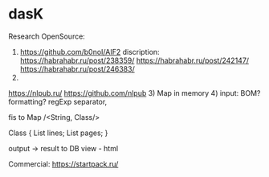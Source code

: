 # dasK
Research
OpenSource:
1) https://github.com/b0noI/AIF2
discription:
https://habrahabr.ru/post/238359/
https://habrahabr.ru/post/242147/
https://habrahabr.ru/post/246383/
2) 
https://nlpub.ru/
https://github.com/nlpub
3) Map in memory
4) 
input: BOM? formatting?
regExp separator, 

fis to Map /<String, Class/> 

Class {
List<Integer> lines; 
List<Integer> pages;
}

output -> result to DB
view - html

Commercial:
https://startpack.ru/ 
